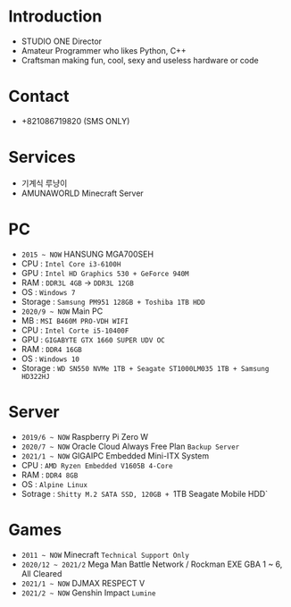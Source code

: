 # Introduction
- STUDIO ONE Director
- Amateur Programmer who likes Python, C++
- Craftsman making fun, cool, sexy and useless hardware or code

# Contact
- +821086719820 (SMS ONLY)

# Services
- 기계식 루냥이
- AMUNAWORLD Minecraft Server

# PC
- `2015 ~ NOW` HANSUNG MGA700SEH
 - CPU : `Intel Core i3-6100H`
 - GPU : `Intel HD Graphics 530 + GeForce 940M`
 - RAM : `DDR3L 4GB` → `DDR3L 12GB`
 - OS : `Windows 7`
 - Storage : `Samsung PM951 128GB + Toshiba 1TB HDD`
- `2020/9 ~ NOW` Main PC
 - MB : `MSI B460M PRO-VDH WIFI`
 - CPU : `Intel Corte i5-10400F`
 - GPU : `GIGABYTE GTX 1660 SUPER UDV OC`
 - RAM : `DDR4 16GB`
 - OS : `Windows 10`
 - Storage : `WD SN550 NVMe 1TB + Seagate ST1000LM035 1TB + Samsung HD322HJ`

# Server
- `2019/6 ~ NOW` Raspberry Pi Zero W
- `2020/7 ~ NOW` Oracle Cloud Always Free Plan `Backup Server`
- `2021/1 ~ NOW` GIGAIPC Embedded Mini-ITX System
 - CPU : `AMD Ryzen Embedded V1605B 4-Core`
 - RAM : `DDR4 8GB`
 - OS : `Alpine Linux`
 - Sotrage : `Shitty M.2 SATA SSD, 120GB + `1TB Seagate Mobile HDD`

# Games
- `2011 ~ NOW` Minecraft `Technical Support Only`
- `2020/12 ~ 2021/2` Mega Man Battle Network / Rockman EXE GBA 1 ~ 6, All Cleared
- `2021/1 ~ NOW` DJMAX RESPECT V
- `2021/2 ~ NOW` Genshin Impact `Lumine`
